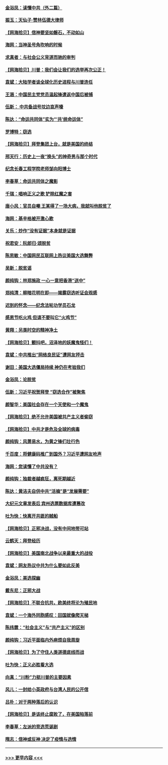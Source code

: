 #### [金浴凤：读懂中共（外二篇）](../pages/nsc993/n12597943.md?t=12060251) 
#### [振玉：天仙子‧赞林伍德大律师](../pages/nsc993/n12597929.md?t=12060251) 
#### [【网海拾贝】信神要坚如磐石，不动如山](../pages/nsc993/n12597901.md?t=12060251) 
#### [海网：当神圣号角吹响的时候](../pages/nsc993/n12595891.md?t=12060251) 
#### [求真者：与社会公义背道而驰的审判](../pages/nsc993/n12595868.md?t=12060251) 
#### [【网海拾贝】川普：我们会让我们的选举再次公正！](../pages/nsc993/n12594930.md?t=12060251) 
#### [袁斌：大陆学者谈全球化历史进程与川普连任](../pages/nsc993/n12594690.md?t=12060251) 
#### [王涵：中国民主党党员温起锋遣返中国后被捕](../pages/nsc993/n12594540.md?t=12060251) 
#### [伍新： 中共备战号坟边哀声嚎](../pages/nsc993/n12593086.md?t=12060251) 
#### [陈达：“命运共同体”实为“‘共’统命运体”](../pages/nsc993/n12590865.md?t=12060251) 
#### [罗博特：窃选](../pages/nsc993/n12590619.md?t=12060251) 
#### [【网海拾贝】拜登集团上台，就是美国的终结](../pages/nsc993/n12589725.md?t=12060251) 
#### [邢天行：历史上一夜“换头”的神奇男与那个时代](../pages/nsc993/n12589424.md?t=12060251) 
#### [纪念长春工程学院老师邹向阳博士](../pages/nsc993/n12585390.md?t=12060251) 
#### [李春草：命运共同体之魔影](../pages/nsc993/n12585026.md?t=12060251) 
#### [千瑞：唱响正义之歌 铲除红魔之害](../pages/nsc993/n12585002.md?t=12060251) 
#### [唐小风：官员自嘲 王某得了一场大病，我就叫他脱贫了](../pages/nsc993/n12584981.md?t=12060251) 
#### [海网：基辛格被开激心歌](../pages/nsc993/n12584946.md?t=12060251) 
#### [关乐：炒作“没有证据”本身就是证据](../pages/nsc993/n12583146.md?t=12060251) 
#### [祝君安：阮郎归‧颂脱贫](../pages/nsc993/n12583119.md?t=12060251) 
#### [陈思敏：中国网民互联网上热议美国大选舞弊](../pages/nsc993/n12582845.md?t=12060251) 
#### [吴新：脱贫谣](../pages/nsc993/n12580839.md?t=12060251) 
#### [颜纯钩：林郑施政 一心一意把香港“送中”](../pages/nsc993/n12580805.md?t=12060251) 
#### [郑纯清：柳暗花明在即——揭露窃选听证会观感](../pages/nsc993/n12580795.md?t=12060251) 
#### [迟到的怀念——纪念法轮功学员石龙](../pages/nsc993/n12580245.md?t=12060251) 
#### [感恩节吃火鸡  但请不要叫它“火鸡节”](../pages/nsc993/n12580252.md?t=12060251) 
#### [黄翔：另类时空的精神净土](../pages/nsc993/n12578638.md?t=12060251) 
#### [【网海拾贝】颤抖吧，沼泽地的妖魔鬼怪们！](../pages/nsc993/n12578552.md?t=12060251) 
#### [袁斌：中共推出“网络良民证”遭网友抨击](../pages/nsc993/n12578511.md?t=12060251) 
#### [谢田：美国大选僵局持续 神仍在考验我们](../pages/nsc993/n12577432.md?t=12060251) 
#### [金浴凤：论脱贫](../pages/nsc993/n12576386.md?t=12060251) 
#### [伍新：习近平祝贺拜登 “窃选合作”被聚焦](../pages/nsc993/n12576358.md?t=12060251) 
#### [颜智华：美国社会存在一个天使和一个魔鬼](../pages/nsc993/n12574299.md?t=12060251) 
#### [【网海拾贝】绝不允许美国被共产主义者偷窃](../pages/nsc993/n12573396.md?t=12060251) 
#### [【网海拾贝】中共才是危及全球的病毒](../pages/nsc993/n12571204.md?t=12060251) 
#### [颜纯钩：风萧易水，为黄之锋们壮行色](../pages/nsc993/n12571487.md?t=12060251) 
#### [千百度：将健康码推广到国外？习近平遭网友呛声](../pages/nsc993/n12570808.md?t=12060251) 
#### [海网：您读懂了中共没有？](../pages/nsc993/n12570487.md?t=12060251) 
#### [颜纯钩：独裁者越疯狂，离死期越近](../pages/nsc993/n12569055.md?t=12060251) 
#### [陈达：黄洁夫自供中共“活摘”是“发展需要”](../pages/nsc993/n12568541.md?t=12060251) 
#### [大纪元文章发表后 宾州选票数据库遭篡改](../pages/nsc993/n12568105.md?t=12060251) 
#### [吐为快：快离开共匪的贼船](../pages/nsc993/n12568462.md?t=12060251) 
#### [【网海拾贝】正邪决战，没有中间地带可站](../pages/nsc993/n12568439.md?t=12060251) 
#### [云鹤天：拜登经历](../pages/nsc993/n12567294.md?t=12060251) 
#### [【网海拾贝】美国南北战争以来最重大的战役](../pages/nsc993/n12567247.md?t=12060251) 
#### [袁斌：网友热议中共为什么要如此反美](../pages/nsc993/n12567162.md?t=12060251) 
#### [金浴凤：美选探幽](../pages/nsc993/n12567147.md?t=12060251) 
#### [戴东尼：正邪大战](../pages/nsc993/n12567033.md?t=12060251) 
#### [【网海拾贝】不联合抗共，欧美终将沦为殖民地](../pages/nsc993/n12565068.md?t=12060251) 
#### [袁斌：一个海外同胞感叹：回国就像爬天梯](../pages/nsc993/n12564986.md?t=12060251) 
#### [陈纬霆：“社会主义”与“共产主义”的区别](../pages/nsc993/n12562417.md?t=12060251) 
#### [颜纯钩：习近平面临内外麻烦自我周旋](../pages/nsc993/n12563356.md?t=12060251) 
#### [【网海拾贝】为了守住人类道德底线而战](../pages/nsc993/n12562542.md?t=12060251) 
#### [吐为快：正义必胜看大选](../pages/nsc993/n12561967.md?t=12060251) 
#### [向真：“川粉”力挺川普的主要因素](../pages/nsc993/n12560774.md?t=12060251) 
#### [风儿：一封给小英政府与台湾人民的公开信](../pages/nsc993/n12560581.md?t=12060251) 
#### [吕朴：对于两种落后的认识](../pages/nsc993/n12560492.md?t=12060251) 
#### [【网海拾贝】是该终止腐败了，在美国陷落前](../pages/nsc993/n12559936.md?t=12060251) 
#### [李春草：左派的竞选荒诞剧](../pages/nsc993/n12558380.md?t=12060251) 
#### [隋志：信神或反神 决定了疫情与选情](../pages/nsc993/n12558255.md?t=12060251) 

----
#### [ >>> 更早内容 <<< ](../indexes/nsc993-earlier.md)

